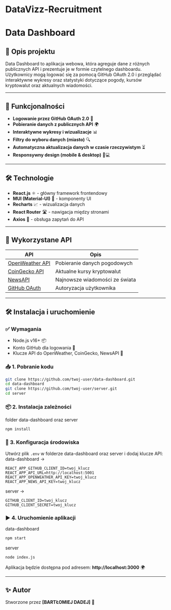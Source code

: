 # DataVizz-Recruitment
# Data Dashboard

## 📌 Opis projektu
Data Dashboard to aplikacja webowa, która agreguje dane z różnych publicznych API i prezentuje je w formie czytelnego dashboardu. Użytkownicy mogą logować się za pomocą GitHub OAuth 2.0 i przeglądać interaktywne wykresy oraz statystyki dotyczące pogody, kursów kryptowalut oraz aktualnych wiadomości.

---

## 🚀 Funkcjonalności
- **Logowanie przez GitHub OAuth 2.0** 🔐
- **Pobieranie danych z publicznych API** 🌍
- **Interaktywne wykresy i wizualizacje** 📊
- **Filtry do wyboru danych (miasto)** 🔍
- **Automatyczna aktualizacja danych w czasie rzeczywistym** ⏳
- **Responsywny design (mobile & desktop)** 📱💻

---

## 🛠️ Technologie
- **React.js** ⚛️ - główny framework frontendowy
- **MUI (Material-UI)** 🎨 - komponenty UI
- **Recharts** 📈 - wizualizacja danych
- **React Router** 🛣️ - nawigacja między stronami
- **Axios** 📡 - obsługa zapytań do API

---

## 🔗 Wykorzystane API
| API | Opis |
|------|------|
| [OpenWeather API](https://openweathermap.org/api) | Pobieranie danych pogodowych |
| [CoinGecko API](https://www.coingecko.com/en/api) | Aktualne kursy kryptowalut |
| [NewsAPI](https://newsapi.org/) | Najnowsze wiadomości ze świata |
| [GitHub OAuth](https://docs.github.com/en/developers/apps/building-oauth-apps) | Autoryzacja użytkownika |

---

## 🛠️ Instalacja i uruchomienie

### ✅ **Wymagania**
- Node.js v16+ 📦
- Konto GitHub dla logowania 🔐
- Klucze API do OpenWeather, CoinGecko, NewsAPI 🔑

### 📥 **1. Pobranie kodu**
```bash
git clone https://github.com/twoj-user/data-dashboard.git
cd data-dashboard
git clone https://github.com/twoj-user/server.git
cd server
```

### 📦 **2. Instalacja zależności**

folder data-dashboard oraz server 

```bash
npm install
```

### 🔑 **3. Konfiguracja środowiska**
Utwórz plik `.env` w folderze data-dashboard oraz server i dodaj klucze API:
data-dashboard ->
```env
REACT_APP_GITHUB_CLIENT_ID=twoj_klucz
REACT_APP_API_URL=http://localhost:5001
REACT_APP_OPENWEATHER_API_KEY=twoj_klucz
REACT_APP_NEWS_API_KEY=twoj_klucz
```
server ->
```env
GITHUB_CLIENT_ID=twoj_klucz
GITHUB_CLIENT_SECRET=twoj_klucz
```

### ▶️ **4. Uruchomienie aplikacji**
data-dashboard
```bash
npm start
```
server
```bash
node index.js
```
Aplikacja będzie dostępna pod adresem: **http://localhost:3000** 🌍

---

## ✨ Autor
Stworzone przez **[BARTŁOMIEJ DADEJ]** 🚀
